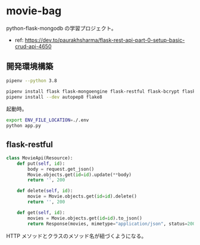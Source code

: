 # movie-bag

python-flask-mongodb の学習プロジェクト。

- ref: https://dev.to/paurakhsharma/flask-rest-api-part-0-setup-basic-crud-api-4650

## 開発環境構築

``` bash
pipenv --python 3.8

pipenv install flask flask-mongoengine flask-restful flask-bcrypt flask-jwt-extended
pipenv install --dev autopep8 flake8
```

起動時。

``` bash
export ENV_FILE_LOCATION=./.env
python app.py
```

## flask-restful

``` python
class MovieApi(Resource):
    def put(self, id):
        body = request.get_json()
        Movie.objects.get(id=id).update(**body)
        return '', 200

    def delete(self, id):
        movie = Movie.objects.get(id=id).delete()
        return '', 200

    def get(self, id):
        movies = Movie.objects.get(id=id).to_json()
        return Response(movies, mimetype="application/json", status=200)
```

HTTP メソッドとクラスのメソッド名が紐づくようになる。
